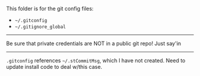 This folder is for the git config files:
*  `~/.gitconfig`
*  `~/.gitignore_global`

**************************************************************************
Be sure that private credentials are NOT in a public git repo! Just say'in
**************************************************************************

`.gitconfig` references `~/.stCommitMsg`, which I have not created.  Need to update install code to deal w/this case.
